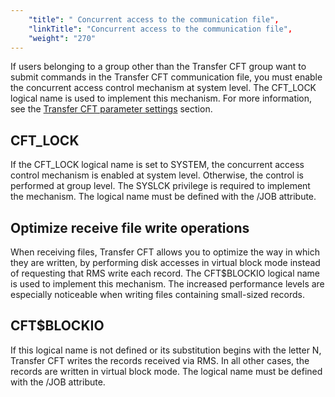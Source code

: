 ```yaml
---
    "title": " Concurrent access to the communication file",
    "linkTitle": "Concurrent access to the communication file",
    "weight": "270"
---
```

If users belonging to a group other than the Transfer CFT group want to submit commands in the Transfer CFT communication file, you must enable the concurrent access control mechanism at system level. The CFT_LOCK logical name is used to implement this mechanism. For more information, see the [Transfer CFT parameter settings]() section.

CFT_LOCK
---------

If the CFT_LOCK logical name is set to SYSTEM, the concurrent access control mechanism is enabled at system level. Otherwise, the control is performed at group level. The SYSLCK privilege is required to implement the mechanism. The logical name must be defined with the /JOB attribute.

Optimize receive file write operations
--------------------------------------

When receiving files, Transfer CFT allows you to optimize the way in which they are written, by performing disk accesses in virtual block mode instead of requesting that RMS write each record. The CFT$BLOCKIO logical name is used to implement this mechanism. The increased performance levels are especially noticeable when writing files containing small-sized records.

CFT$BLOCKIO
-----------

If this logical name is not defined or its substitution begins with the letter N, Transfer CFT writes the records received via RMS. In all other cases, the records are written in virtual block mode. The logical name must be defined with the /JOB attribute.
